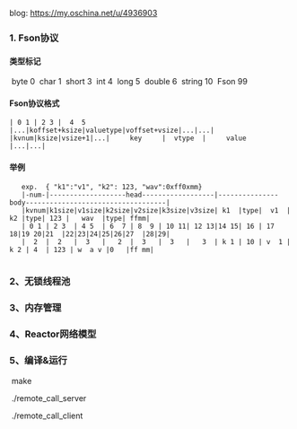 blog: https://my.oschina.net/u/4936903



### 1. Fson协议
#### 类型标记
​    byte        0
​    char        1
​    short       3
​    int           4
​    long         5
​    double    6
​    string    10
​    Fson     99

#### Fson协议格式
```
| 0 1 | 2 3 |  4  5 |...|koffset+ksize|valuetype|voffset+vsize|...|...|
|kvnum|ksize|vsize+1|...|     key     |  vtype  |     value   |...|...|
```

#### 举例
```
   exp.  { "k1":"v1", "k2": 123, "wav":0xff0xmm}
   |-num-|-------------------head------------------|---------------body-----------------------------------|
   |kvnum|k1size|v1size|k2size|v2size|k3size|v3size| k1  |type|  v1  |  k2 |type| 123 |   wav  |type| ffmm|
   | 0 1 | 2 3  | 4 5  | 6  7 | 8  9 | 10 11| 12 13|14 15| 16 | 17 18|19 20|21  |22|23|24|25|26|27  |28|29|
   |  2  |  2   |  3   |   2  |  3   |  3   |   3  | k 1 | 10 | v  1 | k 2 | 4  | 123 | w  a v |0   |ff mm|


```

### 2、无锁线程池
### 3、内存管理
### 4、Reactor网络模型
### 5、编译&运行

​    make

​    ./remote_call_server

​    ./remote_call_client









